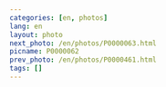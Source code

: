 ```yaml
---
categories: [en, photos]
lang: en
layout: photo
next_photo: /en/photos/P0000063.html
picname: P0000062
prev_photo: /en/photos/P0000461.html
tags: []
---
```

